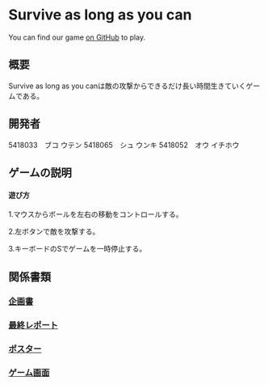 # Survive as long as you can

You can find our game [on GitHub](https://github.com/5418052ou/Game) to play.

## 概要

Survive as long as you canは敵の攻撃からできるだけ長い時間生きていくゲームである。

## 開発者

5418033　ブコ ウテン
5418065　シュ ウンキ
5418052　オウ イチホウ

## ゲームの説明

#### 遊び方

1.マウスからボールを左右の移動をコントロールする。

2.左ボタンで敵を攻撃する。

3.キーボードのSでゲームを一時停止する。

## 関係書類

###  [企画書](https://github.com/5418065shuunki/shuunki.github.io/blob/master/dc1_2020_08.pdf)
###  [最終レポート]()
###  [ポスター](https://github.com/5418065shuunki/shuunki.github.io/blob/master/%E3%83%9D%E3%82%B9%E3%82%BF%E3%83%BC.png)
###  [ゲーム画面](https://github.com/5418065shuunki/shuunki.github.io/blob/master/%E3%83%9D%E3%82%B9%E3%82%BF%E3%83%BC2.PNG)
